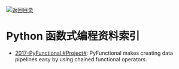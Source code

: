 [![返回目录](https://parg.co/UGo)](https://github.com/wxyyxc1992/Awesome-Reference) 
 
 
# Python 函数式编程资料索引

- [2017-PyFunctional #Project#](https://github.com/EntilZha/PyFunctional): PyFunctional makes creating data pipelines easy by using chained functional operators. 
